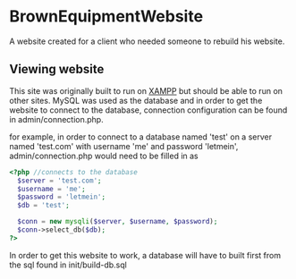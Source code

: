 # BrownEquipmentWebsite
A website created for a client who needed someone to rebuild his website.

## Viewing website
This site was originally built to run on [XAMPP](https://www.apachefriends.org/index.html) but should be able to run on other sites. MySQL was used as the database and in order to get the website to connect to the database, connection configuration can be found in admin/connection.php.

for example, in order to connect to a database named 'test' on a server named 'test.com' with username 'me' and password 'letmein', admin/connection.php would need to be filled in as

```php
<?php //connects to the database
  $server = 'test.com';
  $username = 'me';
  $password = 'letmein';
  $db = 'test';

  $conn = new mysqli($server, $username, $password);
  $conn->select_db($db);
?>
```

In order to get this website to work, a database will have to built first from the sql found in init/build-db.sql
